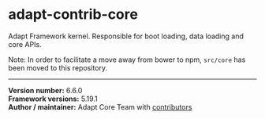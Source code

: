 # adapt-contrib-core
Adapt Framework kernel. Responsible for boot loading, data loading and core APIs.

Note: In order to facilitate a move away from bower to npm, `src/core` has been moved to this repository.

----------------------------
**Version number:** 6.6.0 <br />
**Framework versions:** 5.19.1 <br />
**Author / maintainer:** Adapt Core Team with [contributors](https://github.com/adaptlearning/adapt-contrib-core/graphs/contributors)
